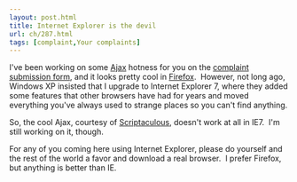 ```yaml
---
layout: post.html
title: Internet Explorer is the devil
url: ch/287.html
tags: [complaint,Your complaints]
---
```

I've been working on some [Ajax](http://en.wikipedia.org/wiki/Ajax_(programming)) hotness for you on the [complaint submission form](http://www.submissions.complainthub.com), and it looks pretty cool in [Firefox](http://www.getfirefox.com).  However, not long ago, Windows XP insisted that I upgrade to Internet Explorer 7, where they added some features that other browsers have had for years and moved everything you've always used to strange places so you can't find anything.

So, the cool Ajax, courtesy of [Scriptaculous](http://script.aculo.us), doesn't work at all in IE7.  I'm still working on it, though.

For any of you coming here using Internet Explorer, please do yourself and the rest of the world a favor and download a real browser.  I prefer Firefox, but anything is better than IE.
